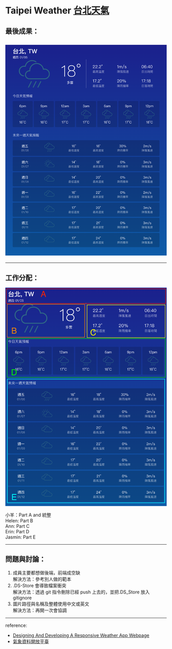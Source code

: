 # Taipei Weather [台北天氣](https://a05031113.github.io/taipei-weather/)

## 最後成果：

## ![](/img/preference.png)

---

## 工作分配：

![](/img/distribution.png)

小羊：Part A and 統整 <br />
Helen: Part B <br />
Ann: Part C <br />
Erin: Part D <br />
Jasmin: Part E <br />

---

## 問題與討論：

1.  成員主要都想做後端，前端成空缺 <br />
    解決方法：參考別人做的範本
2.  .DS-Store 會導致檔案衝突 <br />
    解決方法：透過 git 指令刪除已經 push 上去的，並把.DS_Store 放入 gitignore
3.  圖片路徑與名稱及整體使用中文或英文 <br />
    解決方法：再開一次會協調

---

reference:

- [Designing And Developing A Responsive Weather App Webpage](https://medium.com/@JonUK/designing-and-developing-a-responsive-weather-app-webpage-part-1-b155b004a5ba)
- [氣象資料開放平臺](https://opendata.cwb.gov.tw/index)
